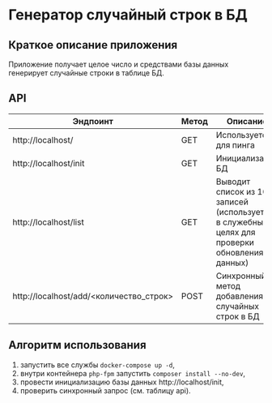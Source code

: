 # Генератор случайный строк в БД

## Краткое описание приложения
Приложение получает целое число и средствами базы данных генерирует случайные строки в таблице БД.

## API
Эндпоинт|Метод|Описание
---|---|---
http://localhost/|GET|Используется для пинга
http://localhost/init|GET|Инициализация БД
http://localhost/list|GET|Выводит список из 10 записей (используется в служебных целях для проверки обновления данных)
http://localhost/add/<количество_строк>|POST|Синхронный метод добавления случайных строк в БД

## Алгоритм использования
1. запустить все службы `docker-compose up -d`,
1. внутри контейнера `php-fpm` запустить `composer install --no-dev`,
1. провести инициализацию базы данных http://localhost/init,
1. проверить синхронный запрос (см. таблицу api).